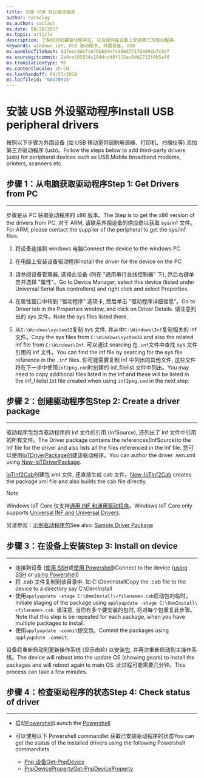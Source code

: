 ```yaml
---
title: 安装 USB 外设驱动程序
author: saraclay
ms.author: saclayt
ms.date: 08/28/2017
ms.topic: article
description: 了解如何创建驱动程序包, 以及如何在设备上安装第三方驱动程序。
keywords: windows iot, USB 驱动程序, 外围设备, USB
ms.openlocfilehash: dd7eec9defc676bb84efe988d771794d9bb7c9ef
ms.sourcegitcommit: 2b4ce105834c294dcdd8f332ac8dd2732f4b5af8
ms.translationtype: MT
ms.contentlocale: zh-CN
ms.lasthandoff: 04/23/2019
ms.locfileid: "60170925"
---
```

# <a name="install-usb-peripheral-drivers"></a><span data-ttu-id="743c0-104">安装 USB 外设驱动程序</span><span class="sxs-lookup"><span data-stu-id="743c0-104">Install USB peripheral drivers</span></span>
<span data-ttu-id="743c0-105">按照以下步骤为外围设备 (如 USB 移动宽带调制解调器、打印机、扫描仪等) 添加第三方驱动程序 (usb)。</span><span class="sxs-lookup"><span data-stu-id="743c0-105">Follow the steps below to add third-party drivers (usb) for peripheral devices such as USB Mobile broadband modems, printers, scanners etc.</span></span> 

## <a name="step-1-get-drivers-from-pc"></a><span data-ttu-id="743c0-106">步骤 1：从电脑获取驱动程序</span><span class="sxs-lookup"><span data-stu-id="743c0-106">Step 1: Get Drivers from PC</span></span>
___
<span data-ttu-id="743c0-107">步骤是从 PC 获取驱动程序的 x86 版本。</span><span class="sxs-lookup"><span data-stu-id="743c0-107">The Step is to get the x86 version of the drivers from PC.</span></span> <span data-ttu-id="743c0-108">对于 ARM, 请联系外围设备的供应商以获取 sys/inf 文件。</span><span class="sxs-lookup"><span data-stu-id="743c0-108">For ARM, please contact the supplier of the peripheral to get the sys/inf files.</span></span>


1. <span data-ttu-id="743c0-109">将设备连接到 windows 电脑</span><span class="sxs-lookup"><span data-stu-id="743c0-109">Connect the device to the windows PC</span></span>

2. <span data-ttu-id="743c0-110">在电脑上安装设备驱动程序</span><span class="sxs-lookup"><span data-stu-id="743c0-110">Install the driver for the device on the PC</span></span>

3. <span data-ttu-id="743c0-111">请参阅设备管理器, 选择此设备 (列在 "通用串行总线控制器" 下), 然后右键单击并选择 "属性"。</span><span class="sxs-lookup"><span data-stu-id="743c0-111">Go to Device Manager, select this device (listed under Universal Serial Bus controllers) and right click and select Properties.</span></span>

4. <span data-ttu-id="743c0-112">在属性窗口中转到 "驱动程序" 选项卡, 然后单击 "驱动程序详细信息"。</span><span class="sxs-lookup"><span data-stu-id="743c0-112">Go to Driver tab in the Properties window, and click on Driver Details.</span></span> <span data-ttu-id="743c0-113">请注意列出的 sys 文件。</span><span class="sxs-lookup"><span data-stu-id="743c0-113">Note the sys files listed there.</span></span>

5. <span data-ttu-id="743c0-114">从`C:\Windows\system32`复制 sys 文件, 并从中`C:\Windows\Inf`复制相关的 inf 文件。</span><span class="sxs-lookup"><span data-stu-id="743c0-114">Copy the sys files from `C:\Windows\system32` and also the related inf file from `C:\Windows\Inf`.</span></span> <span data-ttu-id="743c0-115">可以通过 searcing 在`.inf`文件中查找 sys 文件引用的 inf 文件。</span><span class="sxs-lookup"><span data-stu-id="743c0-115">You can find the inf file by searcing for the sys file reference in the `.inf` files.</span></span> <span data-ttu-id="743c0-116">你可能需要复制 Inf 中列出的其他文件, 这些文件将在下一步中使用`inf2pkg.cmd`时创建的 inf_filelist 文件中列出。</span><span class="sxs-lookup"><span data-stu-id="743c0-116">You may need to copy additional files listed in the Inf and these will be listed in the inf_filelist.txt file created when using  `inf2pkg.cmd` in the next step.</span></span>


## <a name="step-2-create-a-driver-package"></a><span data-ttu-id="743c0-117">步骤 2：创建驱动程序包</span><span class="sxs-lookup"><span data-stu-id="743c0-117">Step 2: Create a driver package</span></span>
___

<span data-ttu-id="743c0-118">驱动程序包包含驱动程序的 Inf 文件的引用 (InfSource), 还列出了 Inf 文件中引用的所有文件。</span><span class="sxs-lookup"><span data-stu-id="743c0-118">The Driver package contains the references(InfSource)to the Inf file for the driver and also lists all the files referenced in the Inf file.</span></span> <span data-ttu-id="743c0-119">您可以使用[IoTDriverPackage](https://github.com/ms-iot/iot-adk-addonkit/tree/master/Tools/IoTCoreImaging/Docs/Add-IoTDriverPackage.md)创建该驱动程序。</span><span class="sxs-lookup"><span data-stu-id="743c0-119">You can author the driver .wm.xml using [New-IoTDriverPackage](https://github.com/ms-iot/iot-adk-addonkit/tree/master/Tools/IoTCoreImaging/Docs/Add-IoTDriverPackage.md).</span></span>

<span data-ttu-id="743c0-120">[IoTInf2Cab](https://github.com/ms-iot/iot-adk-addonkit/tree/master/Tools/IoTCoreImaging/Docs/New-IoTInf2Cab.md)创建包 xml 文件, 还直接生成 cab 文件。</span><span class="sxs-lookup"><span data-stu-id="743c0-120">[New-IoTInf2Cab](https://github.com/ms-iot/iot-adk-addonkit/tree/master/Tools/IoTCoreImaging/Docs/New-IoTInf2Cab.md) creates the package xml file and also builds the cab file directly.</span></span>

> [!NOTE]
> <span data-ttu-id="743c0-121">Windows IoT Core 仅支持[通用 INF 和通用驱动程序](https://docs.microsoft.com/en-us/windows-hardware/drivers/develop/getting-started-with-universal-drivers)。</span><span class="sxs-lookup"><span data-stu-id="743c0-121">Windows IoT Core only supports [Universal INF and Universal Drivers](https://docs.microsoft.com/en-us/windows-hardware/drivers/develop/getting-started-with-universal-drivers).</span></span>


<span data-ttu-id="743c0-122">另请参阅：[示例驱动程序包](https://github.com/ms-iot/iot-adk-addonkit/tree/master/Workspace/Source-arm/BSP/CustomRpi2/Packages/CustomRPi2.GPIO)</span><span class="sxs-lookup"><span data-stu-id="743c0-122">See also: [Sample Driver Package](https://github.com/ms-iot/iot-adk-addonkit/tree/master/Workspace/Source-arm/BSP/CustomRpi2/Packages/CustomRPi2.GPIO)</span></span> 

## <a name="step-3-install-on-device"></a><span data-ttu-id="743c0-123">步骤 3：在设备上安装</span><span class="sxs-lookup"><span data-stu-id="743c0-123">Step 3: Install on device</span></span>
___

* <span data-ttu-id="743c0-124">连接到设备 ([使用 SSH](../connect-your-device/ssh.md)或[使用 Powershell](../connect-your-device/powershell.md))</span><span class="sxs-lookup"><span data-stu-id="743c0-124">Connect to the device ([using SSH](../connect-your-device/ssh.md) or [using Powershell](../connect-your-device/powershell.md))</span></span>
* <span data-ttu-id="743c0-125"><filename>将 .cab 文件复制到该目录中, 如 C:\OemInstall</span><span class="sxs-lookup"><span data-stu-id="743c0-125">Copy the <filename>.cab file to the device to a directory say C:\OemInstall</span></span>
* <span data-ttu-id="743c0-126">使用`applyupdate -stage C:\OemInstall\<filename>.cab`启动包的临时。</span><span class="sxs-lookup"><span data-stu-id="743c0-126">Initiate staging of the package using `applyupdate -stage C:\OemInstall\<filename>.cab`.</span></span> <span data-ttu-id="743c0-127">请注意, 当你有多个要安装的包时, 将对每个包重复此步骤。</span><span class="sxs-lookup"><span data-stu-id="743c0-127">Note that this step is be repeated for each package, when you have multiple packages to install.</span></span>
* <span data-ttu-id="743c0-128">使用`applyupdate -commit`提交包。</span><span class="sxs-lookup"><span data-stu-id="743c0-128">Commit the packages using `applyupdate -commit`.</span></span>

<span data-ttu-id="743c0-129">设备将重新启动到更新操作系统 (显示齿轮) 以安装包, 并再次重新启动到主操作系统。</span><span class="sxs-lookup"><span data-stu-id="743c0-129">The device will reboot into the update OS (showing gears) to install the packages and will reboot again to main OS.</span></span> <span data-ttu-id="743c0-130">此过程可能需要几分钟。</span><span class="sxs-lookup"><span data-stu-id="743c0-130">This process can take a few minutes.</span></span>

## <a name="step-4-check-status-of-driver"></a><span data-ttu-id="743c0-131">步骤 4：检查驱动程序的状态</span><span class="sxs-lookup"><span data-stu-id="743c0-131">Step 4: Check status of driver</span></span>
___

* <span data-ttu-id="743c0-132">启动[Powershell](../connect-your-device/PowerShell.md)</span><span class="sxs-lookup"><span data-stu-id="743c0-132">Launch the [Powershell](../connect-your-device/PowerShell.md)</span></span>
* <span data-ttu-id="743c0-133">可以使用以下 Powershell commandlet 获取已安装驱动程序的状态</span><span class="sxs-lookup"><span data-stu-id="743c0-133">You can get the status of the installed drivers using the following Powershell commandlets</span></span>

    * [<span data-ttu-id="743c0-134">Pnp 设备</span><span class="sxs-lookup"><span data-stu-id="743c0-134">Get-PnpDevice</span></span>](https://docs.microsoft.com/powershell/module/pnpdevice/get-pnpdevice?view=win10-ps)
    * [<span data-ttu-id="743c0-135">PnpDeviceProperty</span><span class="sxs-lookup"><span data-stu-id="743c0-135">Get-PnpDeviceProperty</span></span>](https://docs.microsoft.com/powershell/module/pnpdevice/get-pnpdeviceproperty?view=win10-ps)
    
